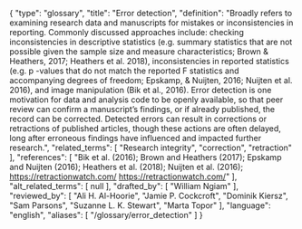 {
    "type": "glossary",
    "title": "Error detection",
    "definition": "Broadly refers to examining research data and manuscripts for mistakes or inconsistencies in reporting.  Commonly discussed approaches include: checking inconsistencies in descriptive statistics (e.g. summary statistics that are not possible given the sample size and measure characteristics; Brown & Heathers, 2017; Heathers et al. 2018), inconsistencies in reported statistics (e.g. p -values that do not match the reported F statistics and accompanying degrees of freedom; Epskamp, & Nuijten, 2016; Nuijten et al. 2016), and image manipulation (Bik et al., 2016). Error detection is one motivation for data and analysis code to be openly available, so that peer review can confirm a manuscript’s findings, or if already published, the record can be corrected. Detected errors can result in corrections or retractions of published articles, though these actions are often delayed, long after erroneous findings have influenced and impacted further research.",
    "related_terms": [
        "Research integrity",
        "correction",
        "retraction"
    ],
    "references": [
        "Bik et al. (2016); Brown and Heathers (2017); Epskamp and Nuijten (2016); Heathers et al. (2018); Nuijten et al. (2016); https://retractionwatch.com/ https://retractionwatch.com/"
    ],
    "alt_related_terms": [
        null
    ],
    "drafted_by": [
        "William Ngiam"
    ],
    "reviewed_by": [
        "Ali H. Al-Hoorie",
        "Jamie P. Cockcroft",
        "Dominik Kiersz",
        "Sam Parsons",
        "Suzanne L. K. Stewart",
        "Marta Topor"
    ],
    "language": "english",
    "aliases": [
        "/glossary/error_detection"
    ]
}
